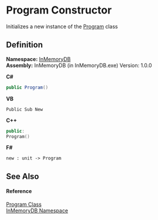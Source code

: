 # Program Constructor


Initializes a new instance of the <a href="https://gitlab.mff.cuni.cz/teaching/nprg031/2022-summer/student-telcerj/-/tree/master/InMemoryDB/Help/dd104f96-249b-6ed8-8b7f-52cffe66f83b">Program</a> class



## Definition
**Namespace:** <a href="https://gitlab.mff.cuni.cz/teaching/nprg031/2022-summer/student-telcerj/-/tree/master/InMemoryDB/Help/044e8d7f-0f94-a8b4-bd65-529f6359fdf7">InMemoryDB</a>  
**Assembly:** InMemoryDB (in InMemoryDB.exe) Version: 1.0.0

**C#**
``` C#
public Program()
```
**VB**
``` VB
Public Sub New
```
**C++**
``` C++
public:
Program()
```
**F#**
``` F#
new : unit -> Program
```



## See Also


#### Reference
<a href="https://gitlab.mff.cuni.cz/teaching/nprg031/2022-summer/student-telcerj/-/tree/master/InMemoryDB/Help/dd104f96-249b-6ed8-8b7f-52cffe66f83b">Program Class</a>  
<a href="https://gitlab.mff.cuni.cz/teaching/nprg031/2022-summer/student-telcerj/-/tree/master/InMemoryDB/Help/044e8d7f-0f94-a8b4-bd65-529f6359fdf7">InMemoryDB Namespace</a>  
